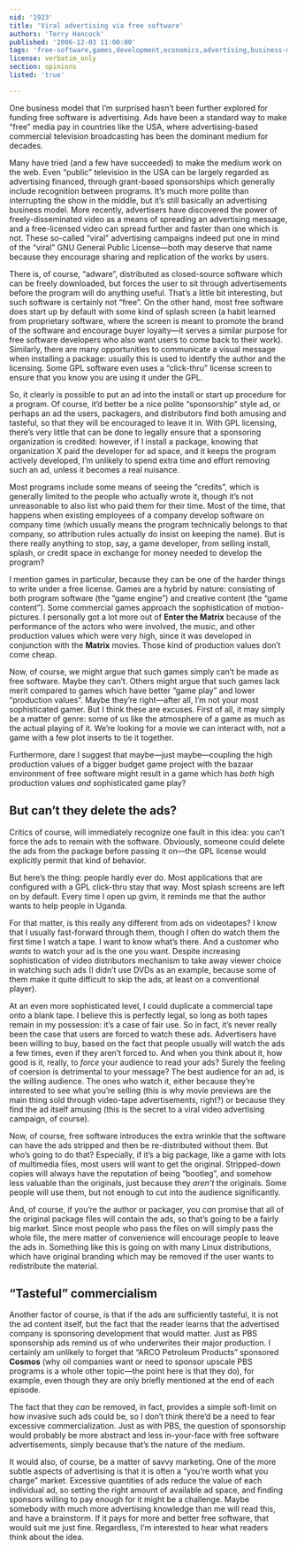 ```yaml
---
nid: '1923'
title: 'Viral advertising via free software'
authors: 'Terry Hancock'
published: '2006-12-03 11:00:00'
tags: 'free-software,games,development,economics,advertising,business-models'
license: verbatim_only
section: opinions
listed: 'true'

---
```

One business model that I’m surprised hasn’t been further explored for funding free software is advertising. Ads have been a standard way to make “free” media pay in countries like the USA, where advertising-based commercial television broadcasting has been the dominant medium for decades.

Many have tried (and a few have succeeded) to make the medium work on the web. Even “public” television in the USA can be largely regarded as advertising financed, through grant-based sponsorships which generally include recognition between programs. It’s much more polite than interrupting the show in the middle, but it’s still basically an advertising business model. More recently, advertisers have discovered the power of freely-disseminated video as a means of spreading an advertising message, and a free-licensed video can spread further and faster than one which is not. These so-called “viral” advertising campaigns indeed put one in mind of the “viral” GNU General Public License—both may deserve that name because they encourage sharing and replication of the works by users.

There is, of course, “adware”, distributed as closed-source software which can be freely downloaded, but forces the user to sit through advertisements before the program will do anything useful. That’s a little bit interesting, but such software is certainly not “free”. On the other hand, most free software does start up by default with some kind of splash screen (a habit learned from proprietary software, where the screen is meant to promote the brand of the software and encourage buyer loyalty—it serves a similar purpose for free software developers who also want users to come back to their work). Similarly, there are many opportunities to communicate a visual message when installing a package: usually this is used to identify the author and the licensing. Some GPL software even uses a “click-thru” license screen to ensure that you know you are using it under the GPL.

So, it clearly is possible to put an ad into the install or start up procedure for a program. Of course, it’d better be a nice polite “sponsorship” style ad, or perhaps an ad the users, packagers, and distributors find both amusing and tasteful, so that they will be encouraged to leave it in. With GPL licensing, there’s very little that can be done to legally ensure that a sponsoring organization is credited: however, if I install a package, knowing that organization X paid the developer for ad space, and it keeps the program actively developed, I’m unlikely to spend extra time and effort removing such an ad, unless it becomes a real nuisance.

Most programs include some means of seeing the “credits”, which is generally limited to the people who actually wrote it, though it’s not unreasonable to also list who paid them for their time. Most of the time, that happens when existing employees of a company develop software on company time (which usually means the program technically belongs to that company, so attribution rules actually do insist on keeping the name). But is there really anything to stop, say, a game developer, from selling install, splash, or credit space in exchange for money needed to develop the program?

I mention games in particular, because they can be one of the harder things to write under a free license. Games are a hybrid by nature: consisting of both program software (the “game engine”) and creative content (the “game content”). Some commercial games approach the sophistication of motion-pictures. I personally got a lot more out of **Enter the Matrix** because of the performance of the actors who were involved, the music, and other production values which were very high, since it was developed in conjunction with the **Matrix** movies. Those kind of production values don’t come cheap.

Now, of course, we might argue that such games simply can’t be made as free software. Maybe they can’t. Others might argue that such games lack merit compared to games which have better “game play” and lower “production values”. Maybe they’re right—after all, I’m not your most sophisticated gamer. But I think these are excuses. First of all, it may simply be a matter of genre: some of us like the atmosphere of a game as much as the actual playing of it. We’re looking for a movie we can interact with, not a game with a few plot inserts to tie it together.

Furthermore, dare I suggest that maybe—just maybe—coupling the high production values of a bigger budget game project with the bazaar environment of free software might result in a game which has _both_ high production values _and_ sophisticated game play?


## But can’t they delete the ads?

Critics of course, will immediately recognize one fault in this idea: you can’t force the ads to remain with the software. Obviously, someone could delete the ads from the package before passing it on—the GPL license would explicitly permit that kind of behavior.

But here’s the thing: people hardly ever do. Most applications that are configured with a GPL click-thru stay that way. Most splash screens are left on by default. Every time I open up gvim, it reminds me that the author wants to help people in Uganda.

For that matter, is this really any different from ads on videotapes? I know that I usually fast-forward through them, though I often do watch them the first time I watch a tape. I want to know what’s there. And a customer who _wants_ to watch your ad is the one you want. Despite increasing sophistication of video distributors mechanism to take away viewer choice in watching such ads (I didn’t use DVDs as an example, because some of them make it quite difficult to skip the ads, at least on a conventional player).

At an even more sophisticated level, I could duplicate a commercial tape onto a blank tape. I believe this is perfectly legal, so long as both tapes remain in my possession: it’s a case of fair use. So in fact, it’s never really been the case that users are forced to watch these ads. Advertisers have been willing to buy, based on the fact that people usually will watch the ads a few times, even if they aren’t forced to. And when you think about it, how good is it, really, to _force_ your audience to read your ads? Surely the feeling of coersion is detrimental to your message? The best audience for an ad, is the willing audience. The ones who watch it, either because they’re interested to see what you’re selling (this is why movie previews are the main thing sold through video-tape advertisements, right?) or because they find the ad itself amusing (this is the secret to a viral video advertising campaign, of course).

Now, of course, free software introduces the extra wrinkle that the software can have the ads stripped and then be re-distributed without them. But who’s going to do that? Especially, if it’s a big package, like a game with lots of multimedia files, most users will want to get the original. Stripped-down copies will always have the reputation of being “bootleg”, and somehow less valuable than the originals, just because they _aren’t_ the originals. Some people will use them, but not enough to cut into the audience significantly.

And, of course, if you’re the author or packager, you _can_ promise that all of the original package files will contain the ads, so that’s going to be a fairly big market. Since most people who pass the files on will simply pass the whole file, the mere matter of convenience will encourage people to leave the ads in. Something like this is going on with many Linux distributions, which have original branding which may be removed if the user wants to redistribute the material.


## “Tasteful” commercialism

Another factor of course, is that if the ads are sufficiently tasteful, it is not the ad content itself, but the fact that the reader learns that the advertised company is sponsoring development that would matter. Just as PBS sponsorship ads remind us of who underwrites their major production. I certainly am unlikely to forget that “ARCO Petroleum Products” sponsored **Cosmos** (why oil companies want or need to sponsor upscale PBS programs is a whole other topic—the point here is that they do), for example, even though they are only briefly  mentioned at the end of each episode.

The fact that they _can_ be removed, in fact, provides a simple soft-limit on how invasive such ads could be, so I don’t think there’d be a need to fear excessive commercialization. Just as with PBS, the question of sponsorship would probably be more abstract and less in-your-face with free software advertisements, simply because that’s the nature of the medium.

It would also, of course, be a matter of savvy marketing. One of the more subtle aspects of advertising is that it is often a “you’re worth what you charge” market. Excessive quantities of ads reduce the value of each individual ad, so setting the right amount of available ad space, and finding sponsors willing to pay enough for it might be a challenge. Maybe somebody with much more advertising knowledge than me will read this, and have a brainstorm. If it pays for more and better free software, that would suit me just fine. Regardless, I’m interested to hear what readers think about the idea.

